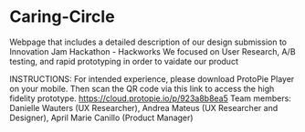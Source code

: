 # Caring-Circle
Webpage that includes a detailed description of our design submission to Innovation Jam Hackathon - Hackworks
We focused on User Research, A/B testing, and rapid prototyping in order to vaidate our product

INSTRUCTIONS: For intended experience, please download ProtoPie Player on your mobile. Then scan the QR code via this link to access the high fidelity prototype. https://cloud.protopie.io/p/923a8b8ea5 
Team members: Danielle Wauters (UX Researcher), Andrea Mateus (UX Researcher and Designer), April Marie Canillo (Product Manager)
